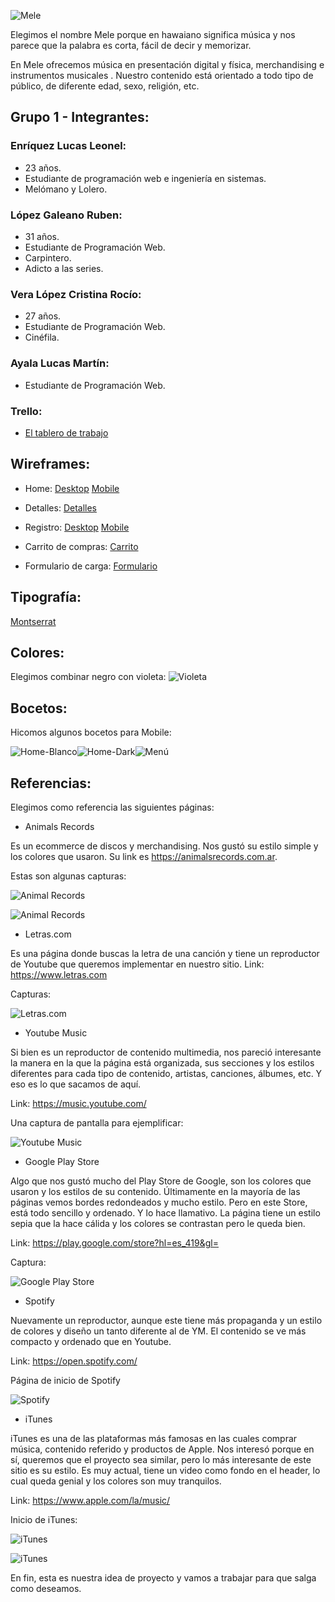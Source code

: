 
![Mele](https://github.com/leoterry1/grupo_1_mele/blob/main/Site/public/wireframes/estilo/mele.png?raw=true "Logo Mele")

Elegimos el nombre Mele porque en hawaiano significa música y nos parece que la palabra es corta, fácil de decir y memorizar.

En Mele ofrecemos música en presentación digital y física, merchandising e instrumentos musicales .
Nuestro contenido está orientado a todo tipo de público, de diferente edad, sexo, religión, etc. 

## Grupo 1 - Integrantes:

### Enríquez Lucas Leonel:
   - 23 años.
   - Estudiante de programación web e ingeniería en sistemas.
   - Melómano y Lolero.
### López Galeano Ruben:
   - 31 años.
   - Estudiante de Programación Web.
   - Carpintero.
   - Adicto a las series.
### Vera López Cristina Rocío:
   - 27 años.
   - Estudiante de Programación Web.
   - Cinéfila.
   
 ### Ayala Lucas Martín:
   - Estudiante de Programación Web.
   
   ### Trello: 
   * [ El tablero de trabajo ](https://trello.com/b/Xsn1jOMu/grupo1mele) 

## Wireframes:

- Home:
[Desktop](https://github.com/leoterry1/grupo_1_mele/blob/main/Site/public/wireframes/desktop1.jpg) 
[Mobile](https://github.com/leoterry1/grupo_1_mele/blob/main/Site/public/wireframes/mobile1.jpg)

- Detalles: 
[Detalles](https://github.com/leoterry1/grupo_1_mele/blob/main/Site/public/wireframes/Detalles1.png)

- Registro:
[Desktop](https://github.com/leoterry1/grupo_1_mele/blob/main/Site/public/wireframes/registro1.jpg)
[Mobile](https://github.com/leoterry1/grupo_1_mele/blob/main/Site/public/wireframes/registro_mobile1.jpg)

- Carrito de compras:
[Carrito](https://github.com/leoterry1/grupo_1_mele/blob/main/Site/public/wireframes/carrito-de-compras.png)

- Formulario de carga:
[Formulario](https://github.com/leoterry1/grupo_1_mele/blob/main/Site/public/wireframes/formulario_de_carga1.png)

## Tipografía:

[Montserrat](https://fonts.google.com/specimen/Montserrat?query=mon)

## Colores:
Elegimos combinar negro con violeta:
![Violeta](https://github.com/leoterry1/grupo_1_mele/blob/main/Site/public/wireframes/estilo/Violeta.jpeg?raw=true "Violeta")

## Bocetos: 
Hicomos algunos bocetos para Mobile:

![Home-Blanco](https://github.com/leoterry1/grupo_1_mele/blob/main/Site/public/wireframes/bocetos/buscador.png?raw=true "Home Blanco")![Home-Dark](https://github.com/leoterry1/grupo_1_mele/blob/main/Site/public/wireframes/bocetos/iPhone%208%20Plus%20-%201black.jpg?raw=true "Home Dark")![Menú](https://github.com/leoterry1/grupo_1_mele/blob/main/Site/public/wireframes/bocetos/nav-menu.png?raw=true "Menú")

## Referencias:

Elegimos como referencia las siguientes páginas:

- Animals Records

Es un ecommerce de discos y merchandising. Nos gustó su estilo simple y los colores que usaron. 
Su link es https://animalsrecords.com.ar.

Estas son algunas capturas:

![Animal Records](https://github.com/leoterry1/grupo_1_mele/blob/main/Site/public/wireframes/referencias/animals_1.jpg")

![Animal Records](https://github.com/leoterry1/grupo_1_mele/blob/main/Site/public/wireframes/referencias/animals_2.jpg)

- Letras.com

Es una página donde buscas la letra de una canción y tiene un reproductor de Youtube que queremos implementar en nuestro sitio.
Link: https://www.letras.com

Capturas:

![Letras.com](https://github.com/leoterry1/grupo_1_mele/blob/main/Site/public/wireframes/referencias/letras_1.jpg?raw=true "Letras.com")

- Youtube Music

Si bien es un reproductor de contenido multimedia, nos pareció interesante la manera en la que la página está organizada, sus secciones y los estilos diferentes para cada tipo de contenido, artistas, canciones, álbumes, etc. Y eso es lo que sacamos de aquí.

Link: https://music.youtube.com/

Una captura de pantalla para ejemplificar:

![Youtube Music](https://github.com/leoterry1/grupo_1_mele/blob/main/Site/public/wireframes/referencias/youtube.jpg")

- Google Play Store

Algo que nos gustó mucho del Play Store de Google, son los colores que usaron y los estilos de su contenido. Últimamente en la mayoría de las páginas vemos bordes redondeados y mucho estilo. Pero en este Store, está todo sencillo y ordenado. Y lo hace llamativo. La página tiene un estilo sepia que la hace cálida y los colores se contrastan pero le queda bien.

Link: https://play.google.com/store?hl=es_419&gl=

Captura:

![Google Play Store](https://github.com/leoterry1/grupo_1_mele/blob/main/Site/public/wireframes/referencias/playstore.jpg?raw=true "Google Play Store")

- Spotify 

Nuevamente un reproductor, aunque este tiene más propaganda y un estilo de colores y diseño un tanto diferente al de YM.
El contenido se ve más compacto y ordenado que en Youtube. 

Link: https://open.spotify.com/

Página de inicio de Spotify

![Spotify](https://github.com/leoterry1/grupo_1_mele/blob/main/Site/public/wireframes/referencias/spotify.jpg?raw=true "Spotify")

- iTunes

iTunes es una de las plataformas más famosas en las cuales comprar música, contenido referido y productos de Apple. Nos interesó porque en sí, queremos que el proyecto sea similar, pero lo más interesante de este sitio es su estilo. Es muy actual, tiene un video como fondo en el header, lo cual queda genial y los colores son muy tranquilos. 

Link: https://www.apple.com/la/music/

Inicio de iTunes:

![iTunes](https://github.com/leoterry1/grupo_1_mele/blob/main/Site/public/wireframes/referencias/iTunes_1.jpg?raw=true "Animals Records")

![iTunes](https://github.com/leoterry1/grupo_1_mele/blob/main/Site/public/wireframes/referencias/iTunes_2.jpg?raw=true "Animals Records")


En fin, esta es nuestra idea de proyecto y vamos a trabajar para que salga como deseamos. 
